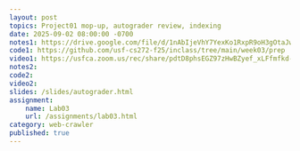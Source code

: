 ```yaml
---
layout: post
topics: Project01 mop-up, autograder review, indexing
date: 2025-09-02 08:00:00 -0700
notes1: https://drive.google.com/file/d/1nAbIjeVhY7YexKo1RxpR9oH3gOtaJwhA/view?usp=sharing
code1: https://github.com/usf-cs272-f25/inclass/tree/main/week03/prep
video1: https://usfca.zoom.us/rec/share/pdtD8phsEGZ97zHwBZyef_xLFfmfkd-QVOmng_HNlFJlXVED57jPvYYxdvFAMIFl.NoieMUIcdTGUiRTT
notes2: 
code2: 
video2: 
slides: /slides/autograder.html
assignment:
    name: Lab03
    url: /assignments/lab03.html
category: web-crawler
published: true
---
```

